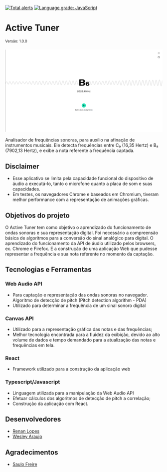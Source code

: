 [![Total alerts](https://img.shields.io/lgtm/alerts/g/leydev/Tuner.svg?logo=lgtm&logoWidth=18)](https://lgtm.com/projects/g/leydev/Tuner/alerts/)
[![Language grade: JavaScript](https://img.shields.io/lgtm/grade/javascript/g/leydev/Tuner.svg?logo=lgtm&logoWidth=18)](https://lgtm.com/projects/g/leydev/Tuner/context:javascript)

# Active Tuner 
<sup>Versão: 1.0.0</sup>

![alt text](src/assets/screenshots/desktop.png "Screenshot app for desktop")

Analisador de frequências sonoras, para auxílio na afinação de instrumentos musicais. Ele detecta frequências entre C₀ (16,35 Hertz) e B₈  (7902,13 Hertz), e exibe a nota referente a frequência captada.

## Disclaimer
  - Esse aplicativo se limita pela capacidade funcional do dispositivo de áudio a executá-lo, tanto o microfone quanto a placa de som e suas capacidades.
  - Em testes, os navegadores Chrome e baseados em Chromium, tiveram melhor performance com a representação de animações gráficas.

## Objetivos do projeto
O Active Tuner tem como objetivo o aprendizado do funcionamento de ondas sonoras e sua representação digital. Foi necessário a compreensão básica de algoritmos para a conversão do sinal analógico para digital. O aprendizado do funcionamento da API de áudio utilizado pelos browsers, ex. Chrome e Firefox. E a construção de uma aplicação Web que pudesse representar a frequência e sua nota referente no momento da captação.

## Tecnologias e Ferramentas

### Web Audio API  
  - Para captação e representação das ondas sonoras no navegador.
Algoritmo de detecção de pitch (Pitch detection algorithm - PDA)
  - Utilizado para determinar a frequência de um sinal sonoro digital

### Canvas API
  - Utilizado para a representação gráfica das notas e das frequências;
  - Melhor tecnologia encontrada para a fluidez da exibição, devido ao alto volume de dados e tempo demandado para a atualização das notas e frequências em tela.

### React  
  - Framework utilizado para a construção da aplicação web

### Typescript/Javascript  
  - Linguagem utilizada para a manipulação da Web Audio API
  - Efetuar cálculos dos algoritmos de detecção de pitch a correlação;
  - Construção da aplicação com React.

## Desenvolvedores
  - <a href="https://www.linkedin.com/in/renanlopes77/" target="_blank">Renan Lopes</a>
  - <a href="https://www.linkedin.com/in/wesley-a/" target="_blank">Wesley Araujo</a>

## Agradecimentos
  - <a href="https://github.com/freirezinho" target="_blank">Saulo Freire</a>

